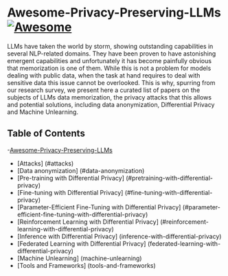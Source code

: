 # Awesome-Privacy-Preserving-LLMs [![Awesome](https://awesome.re/badge.svg)](https://awesome.re)
LLMs have taken the world by storm, showing outstanding capabilities in several NLP-related domains. They have been proven to have astonishing emergent capabilities and unfortunately it has become painfully obvious that memorization is one of them. While this is not a problem for models dealing with public data, when the task at hand requires to deal with sensitive data this issue cannot be overlooked. This is why, spurring from our research survey, we present here a curated list of papers on the subjects of LLMs data memorization, the privacy attacks that this allows and potential solutions, including data anonymization, Differential Privacy and Machine Unlearning.

## Table of Contents

-[Awesome-Privacy-Preserving-LLMs](#awesome-privacy-preserving-llms)
  - [Attacks] (#attacks)
  - [Data anonymization] (#data-anonymization)
  - [Pre-training with Differential Privacy] (#pretraining-with-differential-privacy)
  - [Fine-tuning with Differential Privacy] (#fine-tuning-with-differential-privacy)
  - [Parameter-Efficient Fine-Tuning with Differential Privacy] (#parameter-efficient-fine-tuning-with-differential-privacy)
  - [Reinforcement Learning with Differential Privacy] (#reinforcement-learning-with-differential-privacy)
  - [Inference with Differential Privacy] (inference-with-differential-privacy)
  - [Federated Learning with Differential Privacy] (federated-learning-with-differential-privacy)
  - [Machine Unlearning] (machine-unlearning)
  - [Tools and Frameworks] (tools-and-frameworks)
